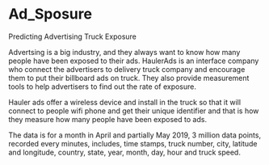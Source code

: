 # Ad_Sposure
Predicting Advertising Truck Exposure

Advertsing is a big industry, and they always want to know how many people have been exposed to their ads. HaulerAds is an interface company who connect the advertisers to delivery truck company and encourage them to put their billboard ads on truck. They also provide measurement tools to help advertisers to find out the rate of exposure.

Hauler ads offer a wireless device and install in the truck so that it will connect to people wifi phone and get their unique identifier and that is how they measure how many people have been exposed to ads.

The data is for a month in April and partially May 2019, 3 million data points, recorded every minutes, includes, time stamps, truck number, city, latitude and longitude, country, state, year, month, day, hour and truck speed.
